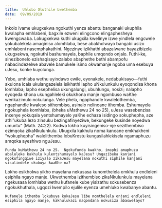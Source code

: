 ```yaml
---
title:  Uhlobo Oluthile Lwethemba
date:  09/09/2019
---
```


Inkolo ivame ukugxekwa ngokuthi yenza abantu banganaki ukuphila kwalapha emhlabeni, bagxile ezweni elingcono elingaphesheya kwengcwaba.  Lokugxekwa kuthi ukugxila kwelinye izwe yindlela engcwele yokubalekela amaqiniso alomhlaba, bese abakholwayo bangabi usizo emhlabeni nasemphakathini.  Ngezinye izikhathi abazalwane bayazibizela ukugxekwa, ngokuthi bashumayela, baphile umqondo onjalo. Futhi-ke, sinezibonelo ezishaqisayo zalabo abaphethe bethi abampofu nabacindezelwe abavele bamukele isimo okwamanje ngoba uma esebuya uJesu, konke kuyolunga.

Yebo, umhlaba wethu uyindawo ewile, eyonakele, nedabukisayo—futhi akulona icala ukulangazelela isikhathi lapho uNkulunkulu eyoqondisa khona lomhlaba; lapho esephelisa ukungalungi, ubuhlungu, nosizi; nalapho eyoqeda khona ukungahleleki okukhona manje ngombuso waKhe wenkazimulo nokulunga.  Vele phela, ngaphandle kwalelothemba, ngaphandle kwaleso sithembiso, asinalo nelincane ithemba. Eshumayela ngokuphela komhlaba, (bheka uMathewu 24 no 25), uJesu wasebenzisa inxenye yokuqala yentshumayelo yaKhe echaza isidingo sokuphepha, aze athi”ukuba lezo zinsuku bezingafinyeziwe, bekungeke kusinde noyedwa umuntu” (Math. 24:22).  Kodwa lokho kuyisingeniso-nje sezithembiso ezimqoka zikaNkulunkulu.  Ukugxila kakhulu noma kancane emkhakheni “wokuphepha” walelithemba lobuKrestu kungasilahlekisela ngamaphuzu amqoka ayeshiwo nguJesu.

`Funda kuMathewu 24 no 25.  Ngokufunda kwakho, imaphi amaphuzu abaluleke kakhulu kulentshumayelo kaJesu? Ungazibeka kanjani ngokufingqiwe iziyalo zikaJesu mayelana nokuthi siphile kanjani sisalindele ukubuya kwaKhe na?`

Lokho esikholwa yikho mayelana nekusasa kunomthelela omkhulu endleleni esiphila ngayo manje.  Ukwethemba izithembiso zikaNkulunkulu mayelana ngekusasa lomhlaba wethu kufanele kube yisizathu sokusebenza ngokukhuthala, ugqozi lwempilo ejulile eyenza umehluko kwabanye abantu.

`Kufanele ithemba lokubuya kukaJesu libe nomthelela onjani endleleni esiphila ngayo manje, kakhulukazi maqondana nokusiza abaswelayo?`